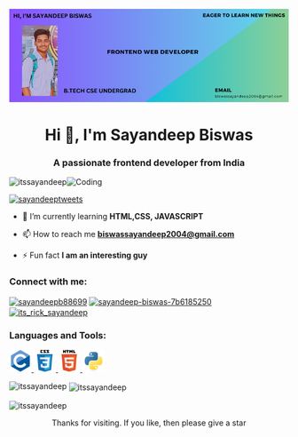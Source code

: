 ![logo](https://github.com/Itssayandeep/Itssayandeep/blob/main/biswassayandeep2004%40gmail.com.png)
<h1 align="center">Hi 👋, I'm Sayandeep Biswas</h1>
<h3 align="center">A passionate frontend developer from India</h3>
<img align="right" alt="Coding" width="400" src="https://cdn.dribbble.com/users/1162077/screenshots/3848914/programmer.gif">


<p align="left"> <img src="https://komarev.com/ghpvc/?username=itssayandeep&label=Profile%20views&color=0e75b6&style=flat" alt="itssayandeep" /> </p>

<p align="left"> <a href="https://twitter.com/sayandeeptweets" target="blank"><img src="https://img.shields.io/twitter/follow/sayandeeptweets?logo=twitter&style=for-the-badge" alt="sayandeeptweets" /></a> </p>

- 🌱 I’m currently learning **HTML,CSS, JAVASCRIPT**

- 📫 How to reach me **biswassayandeep2004@gmail.com**

- ⚡ Fun fact **I am an interesting guy**

<h3 align="left">Connect with me:</h3>
<p align="left">
<a href="https://twitter.com/sayandeepb88699" target="blank"><img align="center" src="https://raw.githubusercontent.com/rahuldkjain/github-profile-readme-generator/master/src/images/icons/Social/twitter.svg" alt="sayandeepb88699" height="30" width="40" /></a>
<a href="https://linkedin.com/in/sayandeep-biswas-7b6185250" target="blank"><img align="center" src="https://raw.githubusercontent.com/rahuldkjain/github-profile-readme-generator/master/src/images/icons/Social/linked-in-alt.svg" alt="sayandeep-biswas-7b6185250" height="30" width="40" /></a>
<a href="https://instagram.com/its_rick_sayandeep" target="blank"><img align="center" src="https://raw.githubusercontent.com/rahuldkjain/github-profile-readme-generator/master/src/images/icons/Social/instagram.svg" alt="its_rick_sayandeep" height="30" width="40" /></a>
</p>

<h3 align="left">Languages and Tools:</h3>
<p align="left"> <a href="https://www.cprogramming.com/" target="_blank" rel="noreferrer"> <img src="https://raw.githubusercontent.com/devicons/devicon/master/icons/c/c-original.svg" alt="c" width="40" height="40"/> </a> <a href="https://www.w3schools.com/css/" target="_blank" rel="noreferrer"> <img src="https://raw.githubusercontent.com/devicons/devicon/master/icons/css3/css3-original-wordmark.svg" alt="css3" width="40" height="40"/> </a> <a href="https://www.w3.org/html/" target="_blank" rel="noreferrer"> <img src="https://raw.githubusercontent.com/devicons/devicon/master/icons/html5/html5-original-wordmark.svg" alt="html5" width="40" height="40"/> </a> <a href="https://www.python.org" target="_blank" rel="noreferrer"> <img src="https://raw.githubusercontent.com/devicons/devicon/master/icons/python/python-original.svg" alt="python" width="40" height="40"/> </a> </p>

<p><img align="left" src="https://github-readme-stats.vercel.app/api/top-langs?username=itssayandeep&show_icons=true&locale=en&layout=compact" alt="itssayandeep" /></p>

<p>&nbsp;<img align="center" src="https://github-readme-stats.vercel.app/api?username=itssayandeep&show_icons=true&locale=en" alt="itssayandeep" /></p>

<p><img align="center" src="https://github-readme-streak-stats.herokuapp.com/?user=itssayandeep&" alt="itssayandeep" /></p>
<p align="center" height="30"> Thanks for visiting. If you like, then please give a star </p>

